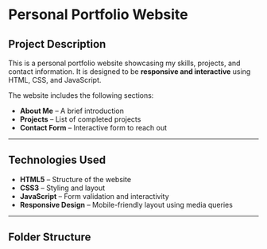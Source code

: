 # Personal Portfolio Website

## Project Description
This is a personal portfolio website showcasing my skills, projects, and contact information. It is designed to be **responsive and interactive** using HTML, CSS, and JavaScript.

The website includes the following sections:
- **About Me** – A brief introduction
- **Projects** – List of completed projects
- **Contact Form** – Interactive form to reach out

---

## Technologies Used
- **HTML5** – Structure of the website
- **CSS3** – Styling and layout
- **JavaScript** – Form validation and interactivity
- **Responsive Design** – Mobile-friendly layout using media queries

---

## Folder Structure

